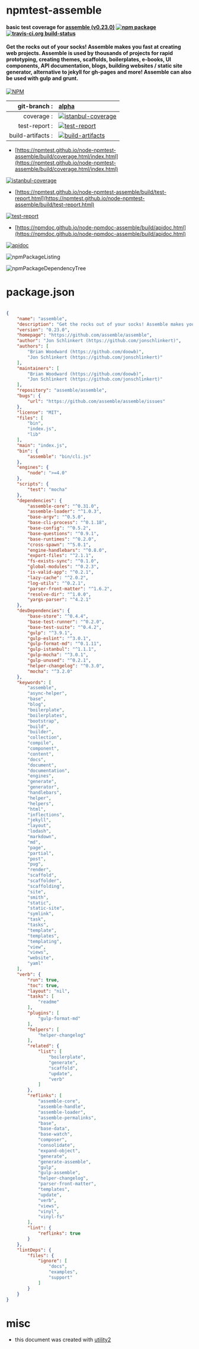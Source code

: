 # npmtest-assemble

#### basic test coverage for  [assemble (v0.23.0)](https://github.com/assemble/assemble)  [![npm package](https://img.shields.io/npm/v/npmtest-assemble.svg?style=flat-square)](https://www.npmjs.org/package/npmtest-assemble) [![travis-ci.org build-status](https://api.travis-ci.org/npmtest/node-npmtest-assemble.svg)](https://travis-ci.org/npmtest/node-npmtest-assemble)

#### Get the rocks out of your socks! Assemble makes you fast at creating web projects. Assemble is used by thousands of projects for rapid prototyping, creating themes, scaffolds, boilerplates, e-books, UI components, API documentation, blogs, building websites / static site generator, alternative to jekyll for gh-pages and more! Assemble can also be used with gulp and grunt.

[![NPM](https://nodei.co/npm/assemble.png?downloads=true&downloadRank=true&stars=true)](https://www.npmjs.com/package/assemble)

| git-branch : | [alpha](https://github.com/npmtest/node-npmtest-assemble/tree/alpha)|
|--:|:--|
| coverage : | [![istanbul-coverage](https://npmtest.github.io/node-npmtest-assemble/build/coverage.badge.svg)](https://npmtest.github.io/node-npmtest-assemble/build/coverage.html/index.html)|
| test-report : | [![test-report](https://npmtest.github.io/node-npmtest-assemble/build/test-report.badge.svg)](https://npmtest.github.io/node-npmtest-assemble/build/test-report.html)|
| build-artifacts : | [![build-artifacts](https://npmtest.github.io/node-npmtest-assemble/glyphicons_144_folder_open.png)](https://github.com/npmtest/node-npmtest-assemble/tree/gh-pages/build)|

- [https://npmtest.github.io/node-npmtest-assemble/build/coverage.html/index.html](https://npmtest.github.io/node-npmtest-assemble/build/coverage.html/index.html)

[![istanbul-coverage](https://npmtest.github.io/node-npmtest-assemble/build/screenCapture.buildCi.browser.%252Ftmp%252Fbuild%252Fcoverage.lib.html.png)](https://npmtest.github.io/node-npmtest-assemble/build/coverage.html/index.html)

- [https://npmtest.github.io/node-npmtest-assemble/build/test-report.html](https://npmtest.github.io/node-npmtest-assemble/build/test-report.html)

[![test-report](https://npmtest.github.io/node-npmtest-assemble/build/screenCapture.buildCi.browser.%252Ftmp%252Fbuild%252Ftest-report.html.png)](https://npmtest.github.io/node-npmtest-assemble/build/test-report.html)

- [https://npmdoc.github.io/node-npmdoc-assemble/build/apidoc.html](https://npmdoc.github.io/node-npmdoc-assemble/build/apidoc.html)

[![apidoc](https://npmdoc.github.io/node-npmdoc-assemble/build/screenCapture.buildCi.browser.%252Ftmp%252Fbuild%252Fapidoc.html.png)](https://npmdoc.github.io/node-npmdoc-assemble/build/apidoc.html)

![npmPackageListing](https://npmtest.github.io/node-npmtest-assemble/build/screenCapture.npmPackageListing.svg)

![npmPackageDependencyTree](https://npmtest.github.io/node-npmtest-assemble/build/screenCapture.npmPackageDependencyTree.svg)



# package.json

```json

{
    "name": "assemble",
    "description": "Get the rocks out of your socks! Assemble makes you fast at creating web projects. Assemble is used by thousands of projects for rapid prototyping, creating themes, scaffolds, boilerplates, e-books, UI components, API documentation, blogs, building websites / static site generator, alternative to jekyll for gh-pages and more! Assemble can also be used with gulp and grunt.",
    "version": "0.23.0",
    "homepage": "https://github.com/assemble/assemble",
    "author": "Jon Schlinkert (https://github.com/jonschlinkert)",
    "authors": [
        "Brian Woodward (https://github.com/doowb)",
        "Jon Schlinkert (https://github.com/jonschlinkert)"
    ],
    "maintainers": [
        "Brian Woodward (https://github.com/doowb)",
        "Jon Schlinkert (https://github.com/jonschlinkert)"
    ],
    "repository": "assemble/assemble",
    "bugs": {
        "url": "https://github.com/assemble/assemble/issues"
    },
    "license": "MIT",
    "files": [
        "bin",
        "index.js",
        "lib"
    ],
    "main": "index.js",
    "bin": {
        "assemble": "bin/cli.js"
    },
    "engines": {
        "node": ">=4.0"
    },
    "scripts": {
        "test": "mocha"
    },
    "dependencies": {
        "assemble-core": "^0.31.0",
        "assemble-loader": "^1.0.3",
        "base-argv": "^0.5.0",
        "base-cli-process": "^0.1.18",
        "base-config": "^0.5.2",
        "base-questions": "^0.9.1",
        "base-runtimes": "^0.2.0",
        "cross-spawn": "^5.0.1",
        "engine-handlebars": "^0.8.0",
        "export-files": "^2.1.1",
        "fs-exists-sync": "^0.1.0",
        "global-modules": "^0.2.3",
        "is-valid-app": "^0.2.1",
        "lazy-cache": "^2.0.2",
        "log-utils": "^0.2.1",
        "parser-front-matter": "^1.6.2",
        "resolve-dir": "^1.0.0",
        "yargs-parser": "^4.2.1"
    },
    "devDependencies": {
        "base-store": "^0.4.4",
        "base-test-runner": "^0.2.0",
        "base-test-suite": "^0.4.2",
        "gulp": "^3.9.1",
        "gulp-eslint": "^3.0.1",
        "gulp-format-md": "^0.1.11",
        "gulp-istanbul": "^1.1.1",
        "gulp-mocha": "^3.0.1",
        "gulp-unused": "^0.2.1",
        "helper-changelog": "^0.3.0",
        "mocha": "^3.2.0"
    },
    "keywords": [
        "assemble",
        "async-helper",
        "base",
        "blog",
        "boilerplate",
        "boilerplates",
        "bootstrap",
        "build",
        "builder",
        "collection",
        "compile",
        "component",
        "content",
        "docs",
        "document",
        "documentation",
        "engines",
        "generate",
        "generator",
        "handlebars",
        "helper",
        "helpers",
        "html",
        "inflections",
        "jekyll",
        "layout",
        "lodash",
        "markdown",
        "md",
        "page",
        "partial",
        "post",
        "pug",
        "render",
        "scaffold",
        "scaffolder",
        "scaffolding",
        "site",
        "smith",
        "static",
        "static-site",
        "symlink",
        "task",
        "tasks",
        "template",
        "templates",
        "templating",
        "view",
        "views",
        "website",
        "yaml"
    ],
    "verb": {
        "run": true,
        "toc": true,
        "layout": "nil",
        "tasks": [
            "readme"
        ],
        "plugins": [
            "gulp-format-md"
        ],
        "helpers": [
            "helper-changelog"
        ],
        "related": {
            "list": [
                "boilerplate",
                "generate",
                "scaffold",
                "update",
                "verb"
            ]
        },
        "reflinks": [
            "assemble-core",
            "assemble-handle",
            "assemble-loader",
            "assemble-permalinks",
            "base",
            "base-data",
            "base-watch",
            "composer",
            "consolidate",
            "expand-object",
            "generate",
            "generate-assemble",
            "gulp",
            "gulp-assemble",
            "helper-changelog",
            "parser-front-matter",
            "templates",
            "update",
            "verb",
            "views",
            "vinyl",
            "vinyl-fs"
        ],
        "lint": {
            "reflinks": true
        }
    },
    "lintDeps": {
        "files": {
            "ignore": [
                "docs",
                "examples",
                "support"
            ]
        }
    }
}
```



# misc
- this document was created with [utility2](https://github.com/kaizhu256/node-utility2)
